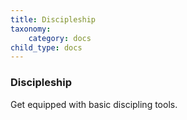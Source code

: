 ```yaml
---
title: Discipleship
taxonomy:
    category: docs
child_type: docs
---
```


### Discipleship

Get equipped with basic discipling tools.
